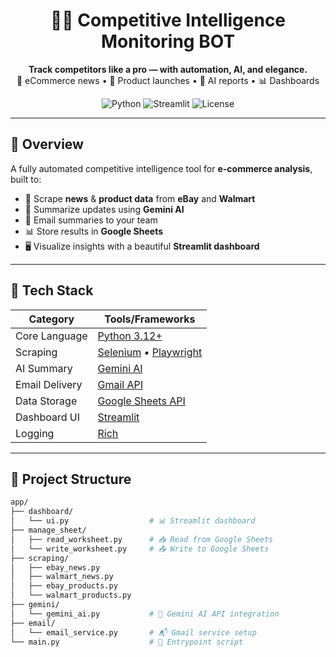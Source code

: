<h1 align="center">🕵️‍♂️ Competitive Intelligence Monitoring BOT</h1>

<p align="center">
  <b>Track competitors like a pro — with automation, AI, and elegance.</b><br>
  📰 eCommerce news • 🛒 Product launches • 🤖 AI reports • 📊 Dashboards
</p>

<p align="center">
  <img alt="Python" src="https://img.shields.io/badge/Python-3.12+-blue?logo=python">
  <img alt="Streamlit" src="https://img.shields.io/badge/UI-Streamlit-orange?logo=streamlit">
  <img alt="License" src="https://img.shields.io/github/license/your-username/competitive-intelligence-bot">
</p>

---

## 🚀 Overview

A fully automated competitive intelligence tool for **e-commerce analysis**, built to:

- 🔎 Scrape **news** & **product data** from **eBay** and **Walmart**
- 🧠 Summarize updates using **Gemini AI**
- 📩 Email summaries to your team
- 📊 Store results in **Google Sheets**
- 🖥️ Visualize insights with a beautiful **Streamlit dashboard**

---

## 🧰 Tech Stack

| Category        | Tools/Frameworks                                                                 |
|----------------|----------------------------------------------------------------------------------|
| Core Language   | [Python 3.12+](https://www.python.org/)                                          |
| Scraping        | [Selenium](https://www.selenium.dev/) • [Playwright](https://playwright.dev/)    |
| AI Summary      | [Gemini AI](https://deepmind.google/technologies/gemini/)                        |
| Email Delivery  | [Gmail API](https://developers.google.com/gmail/api)                             |
| Data Storage    | [Google Sheets API](https://developers.google.com/sheets/api)                    |
| Dashboard UI    | [Streamlit](https://streamlit.io/)                                               |
| Logging         | [Rich](https://github.com/Textualize/rich)                                       |

---

## 📁 Project Structure

```bash
app/
├── dashboard/
│   └── ui.py                  # 📊 Streamlit dashboard
├── manage_sheet/
│   ├── read_worksheet.py      # 📥 Read from Google Sheets
│   └── write_worksheet.py     # 📤 Write to Google Sheets
├── scraping/
│   ├── ebay_news.py
│   ├── walmart_news.py
│   ├── ebay_products.py
│   └── walmart_products.py
├── gemini/
│   └── gemini_ai.py           # 🤖 Gemini AI API integration
├── email/
│   └── email_service.py       # 📬 Gmail service setup
└── main.py                    # 🧠 Entrypoint script

